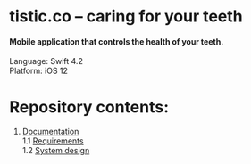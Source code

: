 # tistic.co – caring for your teeth

#### Mobile application that controls the health of your teeth.


Language: Swift 4.2 <br>
Platform: iOS 12 <br>

# Repository contents:
1. [Documentation](docs)<br>
1.1 [Requirements](docs/requirements/Requirements.md)<br>
1.2 [System design](docs/system_design/System_design.md)




